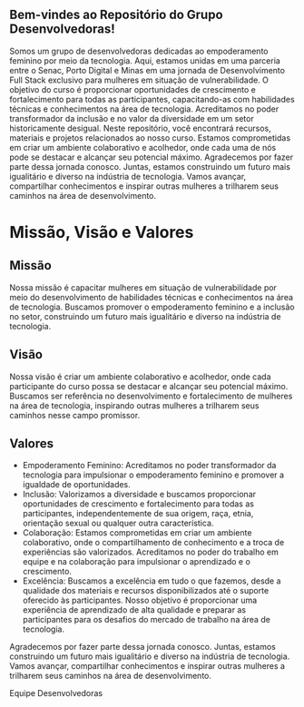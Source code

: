 ## Bem-vindes ao Repositório do Grupo Desenvolvedoras!

Somos um grupo de desenvolvedoras dedicadas ao empoderamento feminino por meio da tecnologia. Aqui, estamos unidas em uma parceria entre o Senac, Porto Digital e Minas em uma jornada de Desenvolvimento Full Stack exclusivo para mulheres em situação de vulnerabilidade.
O objetivo do curso é proporcionar oportunidades de crescimento e fortalecimento para todas as participantes, capacitando-as com habilidades técnicas e conhecimentos na área de tecnologia. Acreditamos no poder transformador da inclusão e no valor da diversidade em um setor historicamente desigual.
Neste repositório, você encontrará recursos, materiais e projetos relacionados ao nosso curso. Estamos comprometidas em criar um ambiente colaborativo e acolhedor, onde cada uma de nós pode se destacar e alcançar seu potencial máximo.
Agradecemos por fazer parte dessa jornada conosco. Juntas, estamos construindo um futuro mais igualitário e diverso na indústria de tecnologia. Vamos avançar, compartilhar conhecimentos e inspirar outras mulheres a trilharem seus caminhos na área de desenvolvimento.

# Missão, Visão e Valores

## Missão
Nossa missão é capacitar mulheres em situação de vulnerabilidade por meio do desenvolvimento de habilidades técnicas e conhecimentos na área de tecnologia. Buscamos promover o empoderamento feminino e a inclusão no setor, construindo um futuro mais igualitário e diverso na indústria de tecnologia.

## Visão
Nossa visão é criar um ambiente colaborativo e acolhedor, onde cada participante do curso possa se destacar e alcançar seu potencial máximo. Buscamos ser referência no desenvolvimento e fortalecimento de mulheres na área de tecnologia, inspirando outras mulheres a trilharem seus caminhos nesse campo promissor.

## Valores
- Empoderamento Feminino: Acreditamos no poder transformador da tecnologia para impulsionar o empoderamento feminino e promover a igualdade de oportunidades.
- Inclusão: Valorizamos a diversidade e buscamos proporcionar oportunidades de crescimento e fortalecimento para todas as participantes, independentemente de sua origem, raça, etnia, orientação sexual ou qualquer outra característica.
- Colaboração: Estamos comprometidas em criar um ambiente colaborativo, onde o compartilhamento de conhecimento e a troca de experiências são valorizados. Acreditamos no poder do trabalho em equipe e na colaboração para impulsionar o aprendizado e o crescimento.
- Excelência: Buscamos a excelência em tudo o que fazemos, desde a qualidade dos materiais e recursos disponibilizados até o suporte oferecido às participantes. Nosso objetivo é proporcionar uma experiência de aprendizado de alta qualidade e preparar as participantes para os desafios do mercado de trabalho na área de tecnologia.

Agradecemos por fazer parte dessa jornada conosco. Juntas, estamos construindo um futuro mais igualitário e diverso na indústria de tecnologia. Vamos avançar, compartilhar conhecimentos e inspirar outras mulheres a trilharem seus caminhos na área de desenvolvimento.

Equipe Desenvolvedoras
